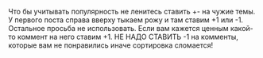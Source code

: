 Что бы учитывать популярность не ленитесь ставить +- на чужие темы.
У первого поста справа вверху тыкаем рожу и там ставим +1 или -1. 
Остальное просьба не использовать. 
Если вам кажется ценным какой-то коммент на него ставим +1. 
НЕ НАДО СТАВИТЬ -1 на комменты, которые вам не понравились иначе сортировка сломается!
